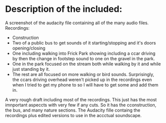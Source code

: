 # Description of the included:
A screenshot of the audacity file containing all of the many audio files.
Recordings:
* Construction
* Two of a public bus to get sounds of it starting/stopping and it's doors opening/closing
* One including walking into Frick Park showing including a ccar driving by then the change in footstep sound to one on the gravel in the park.
* One in the park focused on the stream both while walking by it and while just standing by it.
* The rest are all focused on more walking or bird sounds.
Surprisingly, the ccars driving overhead weren't picked up in the recordings even when I tried to get my phone to so I will have to get some and add them in.

A very rough draft including most of the recordings. This just has the most imnportant aspeccts with very few if any cuts. So it has the cconstruction, the bus, and many nature sections.
The Audacity fille containg the recordings plus edited versions to use in the accctual soundscape.
